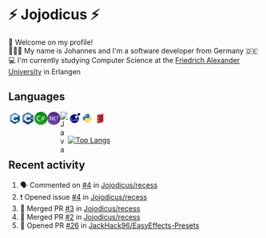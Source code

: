 # ⚡ Jojodicus ⚡

👋 Welcome on my profile!
<br />
🧑🏻‍💻 My name is Johannes and I'm a software developer from Germany 🇩🇪
<br />
💻 I'm currently studying Computer Science at the [Friedrich Alexander University][university] in Erlangen

## Languages

[<img align="left" alt="C" width="26px" src="https://raw.githubusercontent.com/github/explore/f3e22f0dca2be955676bc70d6214b95b13354ee8/topics/c/c.png" />][github]
[<img align="left" alt="C++" width="26px" src="https://raw.githubusercontent.com/github/explore/180320cffc25f4ed1bbdfd33d4db3a66eeeeb358/topics/cpp/cpp.png" />][github]
[<img align="left" alt="C#" width="26px" src="https://raw.githubusercontent.com/github/explore/80688e429a7d4ef2fca1e82350fe8e3517d3494d/topics/csharp/csharp.png" />][github]
[<img align="left" alt=".NET" width="26px" src="https://raw.githubusercontent.com/github/explore/93d8a67084f94b2a444e510199a6e7622e5b09a3/topics/dotnet/dotnet.png" />][github]
[<img align="left" alt="Java" width="15px" src="https://upload.wikimedia.org/wikipedia/en/thumb/3/30/Java_programming_language_logo.svg/800px-Java_programming_language_logo.svg.png" />][github]
[<img align="left" alt="Lua" width="26px" src="https://raw.githubusercontent.com/github/explore/80688e429a7d4ef2fca1e82350fe8e3517d3494d/topics/lua/lua.png" />][github]
[<img align="left" alt="Python" width="26px" src="https://raw.githubusercontent.com/github/explore/80688e429a7d4ef2fca1e82350fe8e3517d3494d/topics/python/python.png" />][github]
[<img align="left" alt="Scala" width="26px" src="https://raw.githubusercontent.com/github/explore/80688e429a7d4ef2fca1e82350fe8e3517d3494d/topics/scala/scala.png" />][github]

<br />
<br />

[![Top Langs](https://github-readme-stats.vercel.app/api/top-langs/?username=Jojodicus&layout=compact&theme=dark)](https://github.com/anuraghazra/github-readme-stats)

## Recent activity

<!--START_SECTION:activity-->
1. 🗣 Commented on [#4](https://github.com/Jojodicus/recess/issues/4) in [Jojodicus/recess](https://github.com/Jojodicus/recess)
2. ❗️ Opened issue [#4](https://github.com/Jojodicus/recess/issues/4) in [Jojodicus/recess](https://github.com/Jojodicus/recess)
3. 🎉 Merged PR [#3](https://github.com/Jojodicus/recess/pull/3) in [Jojodicus/recess](https://github.com/Jojodicus/recess)
4. 🎉 Merged PR [#2](https://github.com/Jojodicus/recess/pull/2) in [Jojodicus/recess](https://github.com/Jojodicus/recess)
5. 💪 Opened PR [#26](https://github.com/JackHack96/EasyEffects-Presets/pull/26) in [JackHack96/EasyEffects-Presets](https://github.com/JackHack96/EasyEffects-Presets)
<!--END_SECTION:activity-->

[university]: https://www.fau.eu/
[github]: https://github.com/Jojodicus
